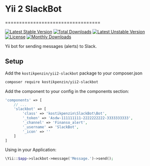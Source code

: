 # Yii 2 SlackBot
==================================

[![Latest Stable Version](https://poser.pugx.org/kostikpenzin/yii2-slackbot/v/stable)](https://packagist.org/packages/coderius/yii2-highlight-js)
[![Total Downloads](https://poser.pugx.org/kostikpenzin/yii2-slackbot/downloads)](https://packagist.org/packages/coderius/yii2-highlight-js)
[![Latest Unstable Version](https://poser.pugx.org/kostikpenzin/yii2-slackbot/v/unstable)](https://packagist.org/packages/coderius/yii2-highlight-js)
[![License](https://poser.pugx.org/kostikpenzin/yii2-slackbot/license)](https://packagist.org/packages/coderius/yii2-highlight-js)
[![Monthly Downloads](https://poser.pugx.org/kostikpenzin/yii2-slackbot/d/monthly)](https://packagist.org/packages/coderius/yii2-highlight-js)

Yii bot for sending messages (alerts) to Slack.

## Setup

Add the `kostikpenzin/yii2-slackbot` package to your composer.json

```sh
composer require kostikpenzin/yii2-slackbot
```

Add the component to your config in the components section:

```php
'components' => [
    // ...
    'slackbot' => [
        'class' => 'kostikpenzin\SlackBot\Bot',
        '_token' => 'Asdw-111111111-2222222222-3333333333',
        '_channel' => 'Finanso_alert',
        '_username' => 'SlackBot',
        '_icon' => ''
    ]
]
```

Using in your Application:

```php
\Yii::$app->slackbot->message('Message.')->send();
```
